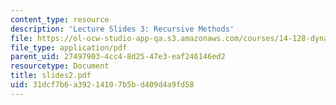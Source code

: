 ```yaml
---
content_type: resource
description: 'Lecture Slides 3: Recursive Methods'
file: https://ol-ocw-studio-app-qa.s3.amazonaws.com/courses/14-128-dynamic-optimization-economic-applications-recursive-methods-spring-2003/31dcf7b6a39214107b5bd409d4a9fd58_slides2.pdf
file_type: application/pdf
parent_uid: 27497903-4cc4-8d25-47e3-eaf246146ed2
resourcetype: Document
title: slides2.pdf
uid: 31dcf7b6-a392-1410-7b5b-d409d4a9fd58
---
```

